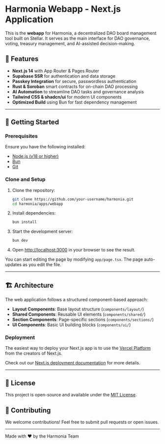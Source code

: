 # Harmonia Webapp - Next.js Application

This is the **webapp** for Harmonia, a decentralized DAO board management tool built on Stellar. It serves as the main interface for DAO governance, voting, treasury management, and AI-assisted decision-making.

## 🚀 Features

- **Next.js 14** with App Router & Pages Router
- **Supabase SSR** for authentication and data storage
- **Passkey Integration** for secure, passwordless authentication
- **Rust & Soroban** smart contracts for on-chain DAO processing
- **AI Automation** to streamline DAO tasks and governance analysis
- **Tailwind CSS & shadcn/ui** for modern UI components
- **Optimized Build** using Bun for fast dependency management

---

## 🏃 Getting Started

### Prerequisites

Ensure you have the following installed:

- [Node.js (v18 or higher)](https://nodejs.org/)
- [Bun](https://bun.sh/)
- [Git](https://git-scm.com/)

### Clone and Setup

1. Clone the repository:

   ```bash
   git clone https://github.com/your-username/harmonia.git
   cd harmonia/apps/webapp
   ```

2. Install dependencies:

   ```bash
   bun install
   ```

3. Start the development server:

   ```bash
   bun dev
   ```

4. Open [http://localhost:3000](http://localhost:3000) in your browser to see the result.

You can start editing the page by modifying `app/page.tsx`. The page auto-updates as you edit the file.

---

## 🏗 Architecture

The web application follows a structured component-based approach:

- **Layout Components**: Base layout structure (`components/layout/`)
- **Shared Components**: Reusable UI elements (`components/shared/`)
- **Section Components**: Page-specific sections (`components/sections/`)
- **UI Components**: Basic UI building blocks (`components/ui/`)

### Deployment

The easiest way to deploy your Next.js app is to use the [Vercel Platform](https://vercel.com/new?utm_medium=default-template&filter=next.js&utm_source=create-next-app&utm_campaign=create-next-app-readme) from the creators of Next.js.

Check out our [Next.js deployment documentation](https://nextjs.org/docs/app/building-your-application/deploying) for more details.

---

## 📜 License

This project is open-source and available under the [MIT License](LICENSE).

## 🚀 Contributing

We welcome contributions! Feel free to submit pull requests or open issues.

---

Made with ❤️ by the Harmonia Team
